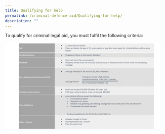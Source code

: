 ```yaml
---
title: Qualifying for help
permalink: /criminal-defence-aid/Qualifying-for-help/
description: ""
---
```

To qualify for criminal legal aid, you must fulfil the following criteria:

![](/images/criteria%203.png)